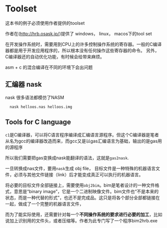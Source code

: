 # Toolset
这本书的例子必须使用作者提供的toolset

作者在(http://hrb.osask.jp/)提供了 windows， linux， macos下的tool set

在开发操作系统时，需要用到CPU上的许多控制操作系统的寄存器。一般的C编译器都是用于开发应用程序的，所以根本没有任何操作这些寄存器的命令。
另外，C编译器还的自动优化功能，有时候会给带来麻烦。

asm + c 的混合编译在不同的环境下会出问题

## 汇编器 nask
nask 很多语法都模仿了NASM

```
  nask helloos.nas helloos.img
```

## Tools for C language
`c1`是C编译器，可以将C语言程序编译成汇编语言源程序。但这个C编译器是笔者从名为gcc的编译器改造而来，而gcc又是以gas汇编语言为基础，输出的是gas用的源程序

所以我们需要把gas变换成nask能翻译的语法，这就是`gas2nask`.

一旦转换成nas文件，要用`nask`生成 obj file， 目标文件是一种特殊的机器语言文件，必须与其他文件链接（link）后才能变成真正可以执行的机器语言。

将必要的目标文件全部链接上，需要使用`obj2bim`。bim是笔者设计的一种文件格式，意思是“binary image”，它是一个二进制映像文件。bim文件也“不是本来的状态，而是一种代替的形式”，也还不是完成品。这只是将各个部分全部都链接在一起，做成了一个完整的机器语言文件，

而为了能实际使用，还需要针对每一个**不同操作系统的要求进行必要的加工**，比如说加上识别用的文件头，或者压缩等。作者为此专门写了一个程序bim2hrb.exe






